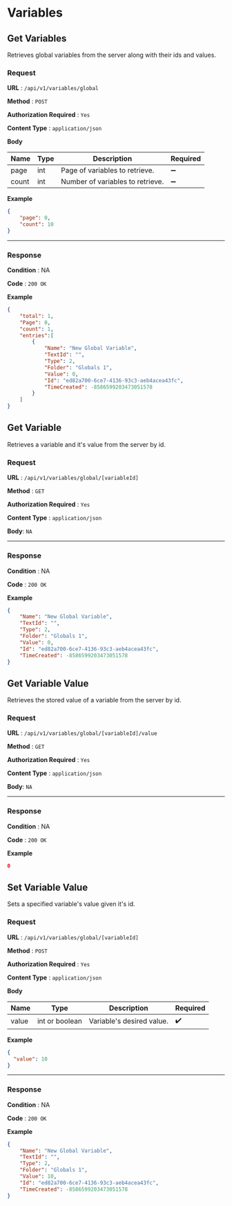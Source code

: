 # Variables

## Get Variables

Retrieves global variables from the server along with their ids and values.

### Request

**URL** : `/api/v1/variables/global`

**Method** : `POST`

**Authorization Required** : `Yes`

**Content Type** : `application/json`

**Body**

| Name  | Type | Description | Required |
| ----- | ---- |------------ | -------- |
| page | int  | Page of variables to retrieve. | :heavy_minus_sign: |
| count | int  | Number of variables to retrieve. | :heavy_minus_sign: |

**Example**

```json
{
	"page": 0,
	"count": 10
}
```

---

### Response

**Condition** : NA

**Code** : `200 OK`

**Example**

```json
{
    "total": 1,
    "Page": 0,
    "count": 1,
    "entries":[
        {
            "Name": "New Global Variable",
            "TextId": "",
            "Type": 2,
            "Folder": "Globals 1",
            "Value": 0,
            "Id": "ed82a700-6ce7-4136-93c3-aeb4acea43fc",
            "TimeCreated": -8586599203473051578
        }
    ]
}
```

## Get Variable

Retrieves a variable and it's value from the server by id.

### Request

**URL** : `/api/v1/variables/global/[variableId]`

**Method** : `GET`

**Authorization Required** : `Yes`

**Content Type** : `application/json`

**Body**: `NA`

---

### Response

**Condition** : NA

**Code** : `200 OK`

**Example**

```json
{
    "Name": "New Global Variable",
    "TextId": "",
    "Type": 2,
    "Folder": "Globals 1",
    "Value": 0,
    "Id": "ed82a700-6ce7-4136-93c3-aeb4acea43fc",
    "TimeCreated": -8586599203473051578
}
```

## Get Variable Value

Retrieves the stored value of a variable from the server by id.

### Request

**URL** : `/api/v1/variables/global/[variableId]/value`

**Method** : `GET`

**Authorization Required** : `Yes`

**Content Type** : `application/json`

**Body**: `NA`

---

### Response

**Condition** : NA

**Code** : `200 OK`

**Example**

```json
0
```



## Set Variable Value

Sets a specified variable's value given it's id.

### Request

**URL** : `/api/v1/variables/global/[variableId]`

**Method** : `POST`

**Authorization Required** : `Yes`

**Content Type** : `application/json`

**Body**

| Name  | Type | Description | Required |
| ----- | ---- |------------ | -------- |
| value | int or boolean | Variable's desired value. | :heavy_check_mark: |

**Example**

```json
{
  "value": 10
}
```

---

### Response

**Condition** : NA

**Code** : `200 OK`

**Example**

```json
{
    "Name": "New Global Variable",
    "TextId": "",
    "Type": 2,
    "Folder": "Globals 1",
    "Value": 10,
    "Id": "ed82a700-6ce7-4136-93c3-aeb4acea43fc",
    "TimeCreated": -8586599203473051578
}
```